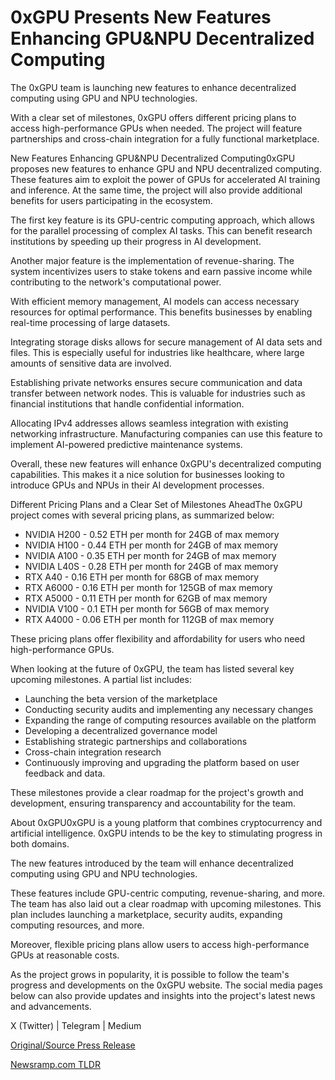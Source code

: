 # 0xGPU Presents New Features Enhancing GPU&NPU Decentralized Computing

The 0xGPU team is launching new features to enhance decentralized computing using GPU and NPU technologies.

With a clear set of milestones, 0xGPU offers different pricing plans to access high-performance GPUs when needed. The project will feature partnerships and cross-chain integration for a fully functional marketplace.

New Features Enhancing GPU&NPU Decentralized Computing0xGPU proposes new features to enhance GPU and NPU decentralized computing. These features aim to exploit the power of GPUs for accelerated AI training and inference. At the same time, the project will also provide additional benefits for users participating in the ecosystem.

The first key feature is its GPU-centric computing approach, which allows for the parallel processing of complex AI tasks. This can benefit research institutions by speeding up their progress in AI development.

Another major feature is the implementation of revenue-sharing. The system incentivizes users to stake tokens and earn passive income while contributing to the network's computational power.

With efficient memory management, AI models can access necessary resources for optimal performance. This benefits businesses by enabling real-time processing of large datasets.

Integrating storage disks allows for secure management of AI data sets and files. This is especially useful for industries like healthcare, where large amounts of sensitive data are involved.

Establishing private networks ensures secure communication and data transfer between network nodes. This is valuable for industries such as financial institutions that handle confidential information.

Allocating IPv4 addresses allows seamless integration with existing networking infrastructure. Manufacturing companies can use this feature to implement AI-powered predictive maintenance systems.

Overall, these new features will enhance 0xGPU's decentralized computing capabilities. This makes it a nice solution for businesses looking to introduce GPUs and NPUs in their AI development processes.

Different Pricing Plans and a Clear Set of Milestones AheadThe 0xGPU project comes with several pricing plans, as summarized below:

* NVIDIA H200 - 0.52 ETH per month for 24GB of max memory
* NVIDIA H100 - 0.44 ETH per month for 24GB of max memory
* NVIDIA A100 - 0.35 ETH per month for 24GB of max memory
* NVIDIA L40S - 0.28 ETH per month for 24GB of max memory
* RTX A40 - 0.16 ETH per month for 68GB of max memory
* RTX A6000 - 0.16 ETH per month for 125GB of max memory
* RTX A5000 - 0.11 ETH per month for 62GB of max memory
* NVIDIA V100 - 0.1 ETH per month for 56GB of max memory
* RTX A4000 - 0.06 ETH per month for 112GB of max memory

These pricing plans offer flexibility and affordability for users who need high-performance GPUs.

When looking at the future of 0xGPU, the team has listed several key upcoming milestones. A partial list includes:

* Launching the beta version of the marketplace
* Conducting security audits and implementing any necessary changes
* Expanding the range of computing resources available on the platform
* Developing a decentralized governance model
* Establishing strategic partnerships and collaborations
* Cross-chain integration research
* Continuously improving and upgrading the platform based on user feedback and data.

These milestones provide a clear roadmap for the project's growth and development, ensuring transparency and accountability for the team.

About 0xGPU0xGPU is a young platform that combines cryptocurrency and artificial intelligence. 0xGPU intends to be the key to stimulating progress in both domains.

The new features introduced by the team will enhance decentralized computing using GPU and NPU technologies.

These features include GPU-centric computing, revenue-sharing, and more. The team has also laid out a clear roadmap with upcoming milestones. This plan includes launching a marketplace, security audits, expanding computing resources, and more.

Moreover, flexible pricing plans allow users to access high-performance GPUs at reasonable costs.

As the project grows in popularity, it is possible to follow the team's progress and developments on the 0xGPU website. The social media pages below can also provide updates and insights into the project's latest news and advancements.

X (Twitter) | Telegram | Medium 

[Original/Source Press Release](https://blockchainwire.io/press-release/0xgpu-presents-new-features-enhancing-gpunpu-decentralized-computing) 

[Newsramp.com TLDR](https://newsramp.com/None) 